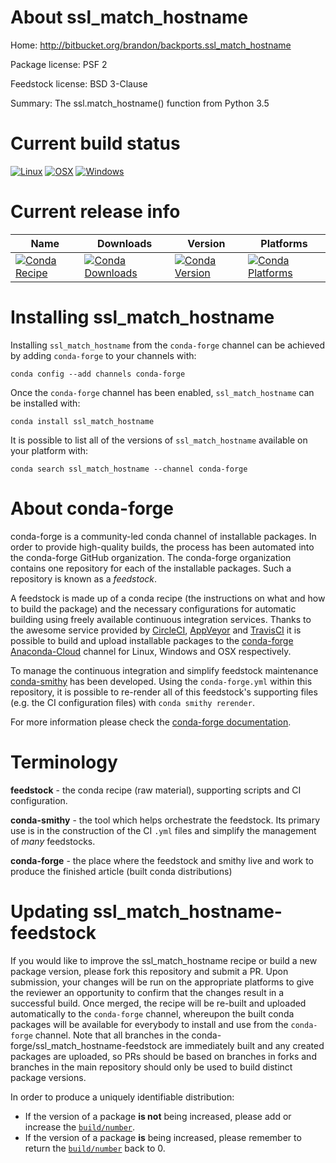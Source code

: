 About ssl_match_hostname
========================

Home: http://bitbucket.org/brandon/backports.ssl_match_hostname

Package license: PSF 2

Feedstock license: BSD 3-Clause

Summary: The ssl.match_hostname() function from Python 3.5



Current build status
====================

[![Linux](https://img.shields.io/circleci/project/github/conda-forge/ssl_match_hostname-feedstock/master.svg?label=Linux)](https://circleci.com/gh/conda-forge/ssl_match_hostname-feedstock)
[![OSX](https://img.shields.io/travis/conda-forge/ssl_match_hostname-feedstock/master.svg?label=macOS)](https://travis-ci.org/conda-forge/ssl_match_hostname-feedstock)
[![Windows](https://img.shields.io/appveyor/ci/conda-forge/ssl_match_hostname-feedstock/master.svg?label=Windows)](https://ci.appveyor.com/project/conda-forge/ssl-match-hostname-feedstock/branch/master)

Current release info
====================

| Name | Downloads | Version | Platforms |
| --- | --- | --- | --- |
| [![Conda Recipe](https://img.shields.io/badge/recipe-ssl_match_hostname-green.svg)](https://anaconda.org/conda-forge/ssl_match_hostname) | [![Conda Downloads](https://img.shields.io/conda/dn/conda-forge/ssl_match_hostname.svg)](https://anaconda.org/conda-forge/ssl_match_hostname) | [![Conda Version](https://img.shields.io/conda/vn/conda-forge/ssl_match_hostname.svg)](https://anaconda.org/conda-forge/ssl_match_hostname) | [![Conda Platforms](https://img.shields.io/conda/pn/conda-forge/ssl_match_hostname.svg)](https://anaconda.org/conda-forge/ssl_match_hostname) |

Installing ssl_match_hostname
=============================

Installing `ssl_match_hostname` from the `conda-forge` channel can be achieved by adding `conda-forge` to your channels with:

```
conda config --add channels conda-forge
```

Once the `conda-forge` channel has been enabled, `ssl_match_hostname` can be installed with:

```
conda install ssl_match_hostname
```

It is possible to list all of the versions of `ssl_match_hostname` available on your platform with:

```
conda search ssl_match_hostname --channel conda-forge
```


About conda-forge
=================

conda-forge is a community-led conda channel of installable packages.
In order to provide high-quality builds, the process has been automated into the
conda-forge GitHub organization. The conda-forge organization contains one repository
for each of the installable packages. Such a repository is known as a *feedstock*.

A feedstock is made up of a conda recipe (the instructions on what and how to build
the package) and the necessary configurations for automatic building using freely
available continuous integration services. Thanks to the awesome service provided by
[CircleCI](https://circleci.com/), [AppVeyor](https://www.appveyor.com/)
and [TravisCI](https://travis-ci.org/) it is possible to build and upload installable
packages to the [conda-forge](https://anaconda.org/conda-forge)
[Anaconda-Cloud](https://anaconda.org/) channel for Linux, Windows and OSX respectively.

To manage the continuous integration and simplify feedstock maintenance
[conda-smithy](https://github.com/conda-forge/conda-smithy) has been developed.
Using the ``conda-forge.yml`` within this repository, it is possible to re-render all of
this feedstock's supporting files (e.g. the CI configuration files) with ``conda smithy rerender``.

For more information please check the [conda-forge documentation](https://conda-forge.org/docs/).

Terminology
===========

**feedstock** - the conda recipe (raw material), supporting scripts and CI configuration.

**conda-smithy** - the tool which helps orchestrate the feedstock.
                   Its primary use is in the construction of the CI ``.yml`` files
                   and simplify the management of *many* feedstocks.

**conda-forge** - the place where the feedstock and smithy live and work to
                  produce the finished article (built conda distributions)


Updating ssl_match_hostname-feedstock
=====================================

If you would like to improve the ssl_match_hostname recipe or build a new
package version, please fork this repository and submit a PR. Upon submission,
your changes will be run on the appropriate platforms to give the reviewer an
opportunity to confirm that the changes result in a successful build. Once
merged, the recipe will be re-built and uploaded automatically to the
`conda-forge` channel, whereupon the built conda packages will be available for
everybody to install and use from the `conda-forge` channel.
Note that all branches in the conda-forge/ssl_match_hostname-feedstock are
immediately built and any created packages are uploaded, so PRs should be based
on branches in forks and branches in the main repository should only be used to
build distinct package versions.

In order to produce a uniquely identifiable distribution:
 * If the version of a package **is not** being increased, please add or increase
   the [``build/number``](https://conda.io/docs/user-guide/tasks/build-packages/define-metadata.html#build-number-and-string).
 * If the version of a package **is** being increased, please remember to return
   the [``build/number``](https://conda.io/docs/user-guide/tasks/build-packages/define-metadata.html#build-number-and-string)
   back to 0.
